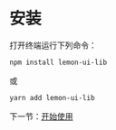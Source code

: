 # 安装

打开终端运行下列命令：

```bash
npm install lemon-ui-lib
```

或

```bash
yarn add lemon-ui-lib
```

下一节：[开始使用](#/doc/get-started)